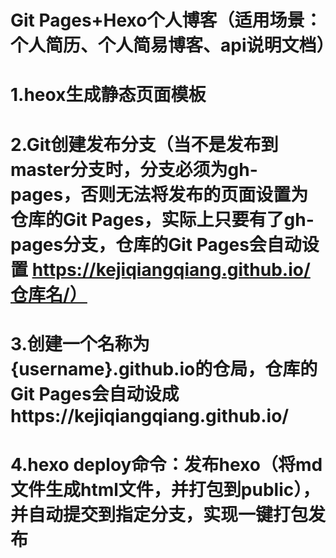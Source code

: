 # Git Pages+Hexo个人博客（适用场景：个人简历、个人简易博客、api说明文档）

# 1.heox生成静态页面模板

# 2.Git创建发布分支（当不是发布到master分支时，分支必须为gh-pages，否则无法将发布的页面设置为仓库的Git Pages，实际上只要有了gh-pages分支，仓库的Git Pages会自动设置 https://kejiqiangqiang.github.io/仓库名/）
# 3.创建一个名称为{username}.github.io的仓局，仓库的Git Pages会自动设成https://kejiqiangqiang.github.io/
# 4.hexo deploy命令：发布hexo（将md文件生成html文件，并打包到public），并自动提交到指定分支，实现一键打包发布
